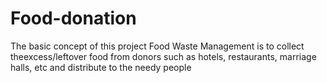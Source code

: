 # Food-donation
The basic concept of this project Food Waste Management is to collect theexcess/leftover food from donors such as hotels, restaurants, marriage halls, etc and distribute to the needy people
